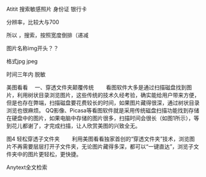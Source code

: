 Atitit 搜索敏感照片 身份证  银行卡  

分辨率，比较大与700

所以 ，搜索，按照宽度倒排（递减

图片名称img开头？？

格式jpg jpeg

时间三年内 脱敏


美图看看
　一、穿透文件夹颠覆传统
　　看图软件大多是通过扫描磁盘找到图片，利用树状目录浏览图片，这些传统的技术久经考验，确实能给用户带来方便，但是也存在弊端，扫描磁盘要花费较长的时间，如果图片藏得很深，通过树状目录浏览也很麻烦。
QQ影像、Picasa等看图软件就是采用传统磁盘扫描功能找到存储在硬盘中的图片，如果电脑中存储的图片很多，扫描时间会很长（如图1所示），等到花儿都谢了，才完成扫描，让人欣赏美图的兴致全无。

图4 轻松穿透子文件夹
　　利用美图看看独家首创的“穿透文件夹”技术，浏览图片不再需要层层打开子文件夹，无论图片藏得多深，都可以“一键直达”，浏览子文件夹中的图片更轻松，更快捷。


Anytext全文检索


